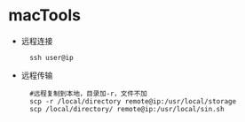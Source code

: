 # macTools
+ 远程连接
  ```shell
    ssh user@ip
  ```
+ 远程传输
  ```shell
    #远程复制到本地，目录加-r，文件不加
    scp -r /local/directory remote@ip:/usr/local/storage
    scp /local/directory/ remote@ip:/usr/local/sin.sh
  ```
